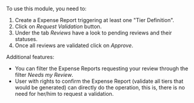 To use this module, you need to:

1.  Create a Expense Report triggering at least one "Tier Definition".
2.  Click on *Request Validation* button.
3.  Under the tab *Reviews* have a look to pending reviews and their
    statuses.
4.  Once all reviews are validated click on *Approve*.

Additional features:

- You can filter the Expense Reports requesting your review through the
  filter *Needs my Review*.
- User with rights to confirm the Expense Report (validate all tiers
  that would be generated) can directly do the operation, this is, there
  is no need for her/him to request a validation.
